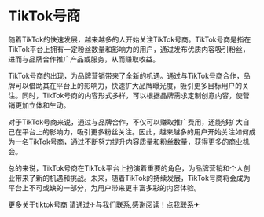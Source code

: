 # TikTok号商

随着TikTok的快速发展，越来越多的人开始关注TikTok号商。TikTok号商是指在TikTok平台上拥有一定粉丝数量和影响力的用户，通过发布优质内容吸引粉丝，进而与品牌合作推广产品或服务，从而赚取收益。

TikTok号商的出现，为品牌营销带来了全新的机遇。通过与TikTok号商合作，品牌可以借助其在平台上的影响力，快速扩大品牌曝光度，吸引更多目标用户的关注。同时，TikTok号商的内容形式多样，可以根据品牌需求定制创意内容，使营销更加立体和生动。

对于TikTok号商来说，通过与品牌合作，不仅可以赚取推广费用，还能够扩大自己在平台上的影响力，吸引更多粉丝关注。因此，越来越多的用户开始关注如何成为一名TikTok号商，通过不断努力提升内容质量和粉丝数量，获得更多的商业机会。

总的来说，TikTok号商在TikTok平台上扮演着重要的角色，为品牌营销和个人创业带来了新的机遇和挑战。未来，随着TikTok的持续发展，TikTok号商将会成为平台上不可或缺的一部分，为用户带来更丰富多彩的内容体验。

更多关于tiktok号商 请通过✈与我们联系,感谢阅读！[点我联系✈](https://data.G208.com)